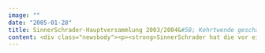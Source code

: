 ```yaml
---
image: ""
date: "2005-01-28"
title: SinnerSchrader-Hauptversammlung 2003/2004&#58; Kehrtwende geschafft / Vorstand erwartet erhebliche E-Commerce-Investitionen
content: <div class="newsbody"><p><strong>SinnerSchrader hat die vor einem Jahr angekündigte Kehrtwende geschafft und erwartet ein deutliches Wachstum im Jahr 2005. Dies erklärte der Vorstandsvorsitzende Matthias Schrader auf der heutigen Hauptversammlung in Hamburg.</strong></p><p>„Wir haben gehalten, was wir versprochen haben&#58; SinnerSchrader neu auszurichten und zur operativen Profitabilität zurückzufinden“, so Schrader. „Gleichzeitig haben wir das Neukundengeschäft auf innovative Themen mit Wachstumsperspektive gelenkt.“ Die Kostenstruktur sei deutlich verbessert und der negative Umsatztrend der Vorjahre gestoppt und umgekehrt worden.</p><p>Zum wichtigsten Thema entwickle sich der Handel über das Internet. Laut Schrader planen immer mehr Hersteller und Marken, in den Direktvertrieb über das Internet zu investieren&#58; „Wir sehen in den letzten Monaten eine Wiederbelebung der klassischen E-Commerce-Themen.“ Der interaktive Vertriebskanal zeige noch immer eine erstaunliche Wachstumsdynamik.</p><p>SinnerSchrader besitze eine gute Ausgangsposition, um als Dienstleister von dieser Entwicklung zu profitieren und erfolgreich Neugeschäft zu generieren. Mit hoher Ausdauer und Qualitätsbewusstsein habe das Unternehmen in den vergangenen Jahren SinnerSchrader zu einer starken Dienstleistungsmarke gemacht, die nun von einem wieder wachsenden Markt profitieren werde.</p><p>Im Gegensatz zum vergangenen Jahr, als die Hauptversammlung über eine Sonderausschüttung zu befinden hatte, standen in diesem Jahr keine außergewöhnlichen Themen auf der Tagesordnung der Aktionärszusammenkunft. Die Veranstaltung fand erstmals im Haus der Patriotischen Gesellschaft in fußläufiger Entfernung von der Hamburger Börse statt.</p></div>
---
```

